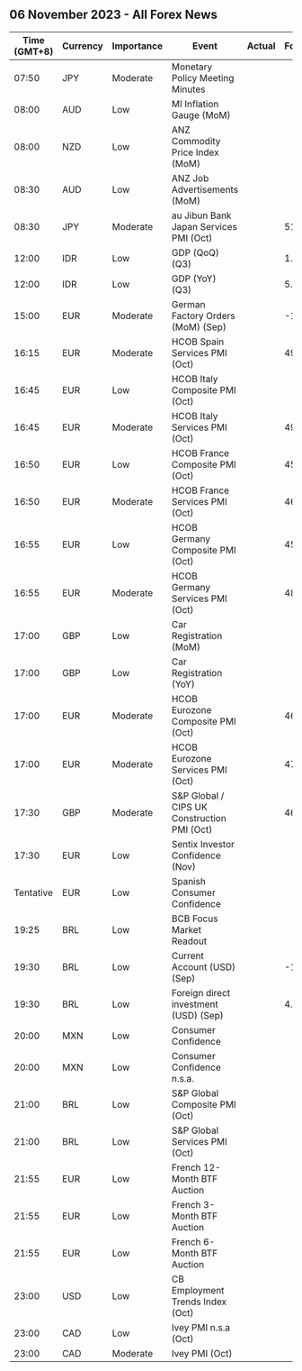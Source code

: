 ## 06 November 2023 - All Forex News

| Time (GMT+8) | Currency | Importance | Event | Actual | Forecast | Previous |
|------|----------|------------|-------|--------|----------|----------|
| 07:50 | JPY | Moderate | Monetary Policy Meeting Minutes |  |  |  |
| 08:00 | AUD | Low | MI Inflation Gauge (MoM) |  |  | 0.0% |
| 08:00 | NZD | Low | ANZ Commodity Price Index (MoM) |  |  | 1.3% |
| 08:30 | AUD | Low | ANZ Job Advertisements (MoM) |  |  | -0.1% |
| 08:30 | JPY | Moderate | au Jibun Bank Japan Services PMI (Oct) |  | 51.1 | 53.8 |
| 12:00 | IDR | Low | GDP (QoQ) (Q3) |  | 1.71% | 3.86% |
| 12:00 | IDR | Low | GDP (YoY) (Q3) |  | 5.05% | 5.17% |
| 15:00 | EUR | Moderate | German Factory Orders (MoM) (Sep) |  | -1.1% | 3.9% |
| 16:15 | EUR | Moderate | HCOB Spain Services PMI (Oct) |  | 49.5 | 50.5 |
| 16:45 | EUR | Low | HCOB Italy Composite PMI (Oct) |  |  | 49.2 |
| 16:45 | EUR | Moderate | HCOB Italy Services PMI (Oct) |  | 49.5 | 49.9 |
| 16:50 | EUR | Low | HCOB France Composite PMI (Oct) |  | 45.3 | 44.1 |
| 16:50 | EUR | Moderate | HCOB France Services PMI (Oct) |  | 46.1 | 44.4 |
| 16:55 | EUR | Low | HCOB Germany Composite PMI (Oct) |  | 45.8 | 46.4 |
| 16:55 | EUR | Moderate | HCOB Germany Services PMI (Oct) |  | 48.0 | 50.3 |
| 17:00 | GBP | Low | Car Registration (MoM) |  |  | 218.3% |
| 17:00 | GBP | Low | Car Registration (YoY) |  |  | 21.0% |
| 17:00 | EUR | Moderate | HCOB Eurozone Composite PMI (Oct) |  | 46.5 | 47.2 |
| 17:00 | EUR | Moderate | HCOB Eurozone Services PMI (Oct) |  | 47.8 | 48.7 |
| 17:30 | GBP | Moderate | S&P Global / CIPS UK Construction PMI (Oct) |  | 46.0 | 45.0 |
| 17:30 | EUR | Low | Sentix Investor Confidence (Nov) |  |  | -21.9 |
| Tentative | EUR | Low | Spanish Consumer Confidence |  |  | 77.2 |
| 19:25 | BRL | Low | BCB Focus Market Readout |  |  |  |
| 19:30 | BRL | Low | Current Account (USD) (Sep) |  | -1.40B | -0.78B |
| 19:30 | BRL | Low | Foreign direct investment (USD) (Sep) |  | 4.70B | 4.27B |
| 20:00 | MXN | Low | Consumer Confidence |  |  | 46.8 |
| 20:00 | MXN | Low | Consumer Confidence n.s.a. |  |  | 46.4 |
| 21:00 | BRL | Low | S&P Global Composite PMI (Oct) |  |  | 49.0 |
| 21:00 | BRL | Low | S&P Global Services PMI (Oct) |  |  | 48.7 |
| 21:55 | EUR | Low | French 12-Month BTF Auction |  |  | 3.711% |
| 21:55 | EUR | Low | French 3-Month BTF Auction |  |  | 3.745% |
| 21:55 | EUR | Low | French 6-Month BTF Auction |  |  | 3.797% |
| 23:00 | USD | Low | CB Employment Trends Index (Oct) |  |  | 114.66 |
| 23:00 | CAD | Low | Ivey PMI n.s.a (Oct) |  |  | 54.2 |
| 23:00 | CAD | Moderate | Ivey PMI (Oct) |  |  | 53.1 |
